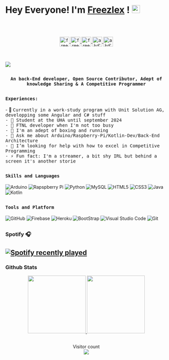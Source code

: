 # Hey Everyone! I'm [Freezlex](https://github.com/freezlex) ! <img src="https://github.com/himanshusharma89/himanshusharma89/blob/master/Hi.gif" width="25px">
<br><br>
<div align="center">
<a href="https://twitter.com/freezlex">
  <img align="center" alt="freezlex's Twitter" height="30px" width="auto" src="https://img.shields.io/badge/Twitter-1DA1F2?style=for-the-badge&logo=Twitter&logoColor=white" />
</a>
<a href="https://twitch.tv/freezlex_">
  <img align="center" alt="freezlex's mail" height="30px" width="auto" src="https://img.shields.io/badge/Twitch-9416FF?style=for-the-badge&logo=Twitch&logoColor=white" />
</a>
<a href="https://github.com/freezlex">
  <img align="center" alt="freezlex's Github" height="30px" width="auto" src="https://img.shields.io/badge/Github-181717?style=for-the-badge&logo=Github&logoColor=white" />
</a>
<a href="https://www.youtube.com/user/sonyc098">
  <img align="center" alt="akd's Youtube" height="30px" width="auto" src="https://img.shields.io/badge/YouTube-FF0000?style=for-the-badge&logo=YouTube&logoColor=white" />
</a>
<a href="https://www.linkedin.com/in/julien-ivars-675bb9198">
  <img align="center" alt="akd's Linkdein" height="30px" width="auto" src="https://img.shields.io/badge/Linkedin-0A66C2?style=for-the-badge&logo=Linkedin&logoColor=white" />
</a>
</div>

<br><br>
![](https://github.com/amandewatnitrr/amandewatnitrr/blob/main/header_.png)

## <p align="center"><h4 align="center"><samp> An back-End developer, Open Source Contributor, Adept of knowledge Sharing  & A Competitive Programmer </samp></h4></p>

##

<div>
<h4><b><samp>Experiences:</samp></b></h4>
- 👷 <samp>Currently in a work-study program with Unit Solution AG, developping some Angular and C# stuff </br>
- 🔭 <samp>Student at the UHA until september 2024</br>
- 🐉 <samp>FTNL developer when I'm not too busy</br>
- 🥇 <samp>I'm an adept of boxing and running</br> 
- 💬 <samp>Ask me about Arduino/Raspberry-Pi/Kotlin-Dev/Back-End Architecture</br>
- 🤔 <samp>I’m looking for help with how to excel in Competitive Programming</br>
- ⚡ <samp>Fun fact: I'm a streamer, a bit shy IRL but behind a screen it's another storie</br>
</div>

##
<h4><b><samp>Skills and Languages</samp></b></h4>

![Arduino](https://img.shields.io/badge/Arduino-00979D?style=flat-square&logo=Arduino&logoColor=white)
![Rapspberry Pi](https://img.shields.io/badge/Raspberry_pi-C51A4A?style=flat-square&logo=raspberry-pi&logoColor=white)
![Python](https://img.shields.io/badge/Python-3776AB?style=flat-square&logo=Python&logoColor=white)
![MySQL](https://img.shields.io/badge/MySQL-4479A1?style=flat-square&logo=MySQL&logoColor=white)
![HTML5](https://img.shields.io/badge/HTML5-E34F26?style=flat-square&logo=HTML5&logoColor=white)
![CSS3](https://img.shields.io/badge/CSS3-1572B6?style=flat-square&logo=CSS3&logoColor=white)
![Java](https://img.shields.io/badge/Java-013243?style=flat-square&logo=Java&logoColor=white)
![Kotlin](https://img.shields.io/badge/kotlin-%230095D5.svg?&style=flat-square&logo=kotlin&logoColor=white)

##
<h4><b><samp>Tools and Platform</samp></b></h4>

![GitHub](https://img.shields.io/badge/GitHub-181717?style=flat-square&logo=github)
![Firebase](https://img.shields.io/badge/Firebase-ffcb2c?style=flat-square&logo=Firebase&logoColor=DD1100)
![Heroku](https://img.shields.io/badge/Heroku-430098?style=flat-square&logo=Heroku&logoColor=white)
![BootStrap](https://img.shields.io/badge/Bootstrap-7952B3?style=flat-square&logo=bootstrap&logoColor=white)
![Visual Studio Code](https://img.shields.io/badge/Visual_Studio_Code-007ACC?style=flat-square&logo=Visual-Studio-Code&logoColor=white)
![Git](https://img.shields.io/badge/Git-F05032?style=flat-square&logo=Git&logoColor=white)

##

### Spotify 🎧
[![Spotify recently played](https://spotify-recently-played-readme.vercel.app/api?user=jul-ivars)](https://open.spotify.com/user/jul-ivars)
<br/>
---
### Github Stats
<p align="center">
  <a href="https://github.com/freezlex">
    <img height="180em" src="https://github-readme-stats.vercel.app/api?username=freezlex&count_private=true&show_icons=true&theme=algolia&&include_all_commits=true"/>
    <img height="180em" src="https://github-readme-stats-eight-theta.vercel.app/api/top-langs/?username=freezlex&hide=html,css,javascript&layout=compact&langs_count=8&theme=algolia"/>
  </a>
</p>

##
<p align="center"> 
  Visitor count<br>
  <img src="https://profile-counter.glitch.me/freezlex/count.svg" />
</p>
